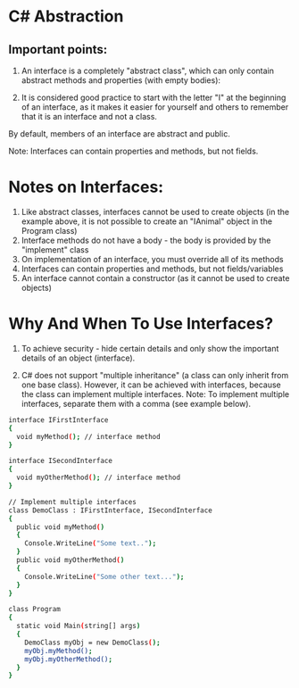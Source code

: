 
# C# Abstraction

## Important points: 


1. An interface is a completely "abstract class", which can only contain abstract methods and properties (with empty bodies):



2. It is considered good practice to start with the letter "I" at the beginning of an interface, as it makes it easier for yourself and others to remember that it is an interface and not a class.

By default, members of an interface are abstract and public.

Note: Interfaces can contain properties and methods, but not fields.




# Notes on Interfaces:


1. Like abstract classes, interfaces cannot be used to create objects (in the example above, it is not possible to create an "IAnimal" object in the Program class)
2. Interface methods do not have a body - the body is provided by the "implement" class
3. On implementation of an interface, you must override all of its methods
4. Interfaces can contain properties and methods, but not fields/variables
5. An interface cannot contain a constructor (as it cannot be used to create objects)

# Why And When To Use Interfaces?

1. To achieve security - hide certain details and only show the important details of an object (interface).

2. C# does not support "multiple inheritance" (a class can only inherit from one base class). However, it can be achieved with interfaces, because the class can implement multiple interfaces. Note: To implement multiple interfaces, separate them with a comma (see example below).
``` bash
interface IFirstInterface 
{
  void myMethod(); // interface method
}

interface ISecondInterface 
{
  void myOtherMethod(); // interface method
}

// Implement multiple interfaces
class DemoClass : IFirstInterface, ISecondInterface 
{
  public void myMethod() 
  {
    Console.WriteLine("Some text..");
  }
  public void myOtherMethod() 
  {
    Console.WriteLine("Some other text...");
  }
}

class Program 
{
  static void Main(string[] args)
  {
    DemoClass myObj = new DemoClass();
    myObj.myMethod();
    myObj.myOtherMethod();
  }
}
```